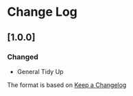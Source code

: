 # Change Log

## [1.0.0]
### Changed
- General Tidy Up

The format is based on [Keep a Changelog](http://keepachangelog.com/)
